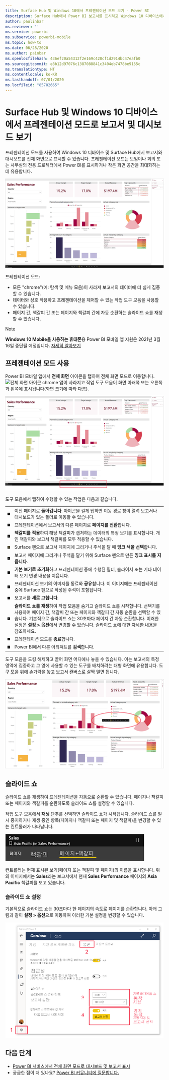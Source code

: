 ```yaml
---
title: Surface Hub 및 Windows 10에서 프레젠테이션 모드 보기 - Power BI
description: Surface Hub에서 Power BI 보고서를 표시하고 Windows 10 디바이스에서 전체 화면 모드로 Power BI 대시보드, 보고서 및 타일을 표시하는 방법을 알아보세요.
author: paulinbar
ms.reviewer: ''
ms.service: powerbi
ms.subservice: powerbi-mobile
ms.topic: how-to
ms.date: 06/28/2020
ms.author: painbar
ms.openlocfilehash: 436ef20a54312f2e169c428cf1d2914bc47eafb0
ms.sourcegitcommit: e8b12d97076c1387088841c3404eb7478be9155c
ms.translationtype: HT
ms.contentlocale: ko-KR
ms.lasthandoff: 07/01/2020
ms.locfileid: "85782665"
---
```

# <a name="view-reports-and-dashboards-in-presentation-mode-on-surface-hub-and-windows-10-devices"></a>Surface Hub 및 Windows 10 디바이스에서 프레젠테이션 모드로 보고서 및 대시보드 보기
프레젠테이션 모드를 사용하여 Windows 10 디바이스 및 Surface Hub에서 보고서와 대시보드를 전체 화면으로 표시할 수 있습니다. 프레젠테이션 모드는 모임이나 회의 또는 사무실의 전용 프로젝터에서 Power BI를 표시하거나 작은 화면 공간을 최대화하는 데 유용합니다.

![전체 화면 모드의 보고서](./media/mobile-windows-10-app-presentation-mode/power-bi-presentation-mode-2.png)

프레젠테이션 모드:
* 모든 "chrome"(예: 탐색 및 메뉴 모음)이 사라져 보고서의 데이터에 더 쉽게 집중할 수 있습니다.
* 데이터와 상호 작용하고 프레젠테이션을 제어할 수 있는 작업 도구 모음을 사용할 수 있습니다.
* 페이지 간, 책갈피 간 또는 페이지와 책갈피 간에 자동 순환하는 슬라이드 쇼를 재생할 수 있습니다.

>[!NOTE]
>**Windows 10 Mobile을 사용하는 휴대폰**용 Power BI 모바일 앱 지원은 2021년 3월 16일 중단될 예정입니다. [자세히 알아보기](https://go.microsoft.com/fwlink/?linkid=2121400)

## <a name="use-presentation-mode"></a>프레젠테이션 모드 사용
Power BI 모바일 앱에서 **전체 화면** 아이콘을 탭하여 전체 화면 모드로 이동합니다.
![전체 화면 아이콘](././media/mobile-windows-10-app-presentation-mode/power-bi-full-screen-icon.png) chrome 앱이 사라지고 작업 도구 모음이 화면 아래쪽 또는 오른쪽과 왼쪽에 표시됩니다(화면 크기에 따라 다름).

[![측면 도구 모음이 있는 전체 화면 모드의 보고서](./media/mobile-windows-10-app-presentation-mode/power-bi-presentation-mode-toolbar.png)](./media/mobile-windows-10-app-presentation-mode/power-bi-presentation-mode-toolbar-expanded.png#lightbox)

도구 모음에서 탭하여 수행할 수 있는 작업은 다음과 같습니다.

|||
|-|-|
|![뒤로 아이콘을 탭하여](./media/mobile-windows-10-app-presentation-mode/power-bi-windows-10-presentation-back-icon.png)|이전 페이지로 **돌아갑니다**. 아이콘을 길게 탭하면 이동 경로 창이 열려 보고서나 대시보드가 있는 폴더로 이동할 수 있습니다.|
|![페이지 매김 아이콘](./media/mobile-windows-10-app-presentation-mode/power-bi-windows-10-presentation-pages-icon.png)|프레젠테이션에서 보고서의 다른 페이지로 **페이지를 전환**합니다.|
|![책갈피 아이콘](./media/mobile-windows-10-app-presentation-mode/power-bi-windows-10-presentation-bookmarks-icon.png)|**책갈피를 적용**하여 해당 책갈피가 캡처하는 데이터의 특정 보기를 표시합니다. 개인 책갈피와 보고서 책갈피를 모두 적용할 수 있습니다.|
|![잉크 아이콘](./media/mobile-windows-10-app-presentation-mode/power-bi-windows-10-presentation-ink-icon.png)|Surface 펜으로 보고서 페이지에 그리거나 주석을 달 때 **잉크 색을 선택**합니다.|
|![지우개 아이콘](./media/mobile-windows-10-app-presentation-mode/power-bi-windows-10-presentation-eraser-icon.png)|보고서 페이지에 그리거나 주석을 달기 위해 Surface 펜으로 만든 **잉크 표시를 지웁니다**.          |
|![초기화 아이콘](./media/mobile-windows-10-app-presentation-mode/power-bi-windows-10-presentation-reset-icon.png)|**기본 보기로 초기화**하고 프레젠테이션 중에 수행된 필터, 슬라이서 또는 기타 데이터 보기 변경 내용을 지웁니다.|
|![공유 아이콘](./media/mobile-windows-10-app-presentation-mode/power-bi-windows-10-share-icon.png)|프레젠테이션 보기의 이미지를 동료와 **공유**합니다. 이 이미지에는 프레젠테이션 중에 Surface 펜으로 작성된 주석이 포함됩니다.|
|![새로 고침 아이콘](./media/mobile-windows-10-app-presentation-mode/power-bi-windows-10-presentation-refresh-icon.png)|보고서를 **새로 고칩니다**.|
|![재생 아이콘](./media/mobile-windows-10-app-presentation-mode/power-bi-windows-10-presentation-play-icon.png)|**슬라이드 쇼를 재생**하여 작업 모음을 숨기고 슬라이드 쇼를 시작합니다. 선택기를 사용하여 페이지 간, 책갈피 간 또는 페이지와 책갈피 간 자동 순환을 선택할 수 있습니다. 기본적으로 슬라이드 쇼는 30초마다 페이지 간 자동 순환합니다. 이러한 설정은 [**설정 > 옵션**](#slideshow-settings)에서 변경할 수 있습니다. 슬라이드 쇼에 대한 [자세한 내용](#slideshows)을 참조하세요.|
|![전체 화면 모드 끝내기](./media/mobile-windows-10-app-presentation-mode/power-bi-windows-10-exit-full-screen-icon.png)|프레젠테이션 모드를 **종료**합니다.|
|![검색 아이콘](./media/mobile-windows-10-app-presentation-mode/power-bi-windows-10-presentation-search-icon.png)|Power BI에서 다른 아티팩트를 **검색**합니다.|

도구 모음을 도킹 해제하고 끌어 화면 어디에나 놓을 수 있습니다. 이는 보고서의 특정 영역에 집중하고 그 옆에 사용할 수 있는 도구를 배치하려는 대형 화면에 유용합니다. 도구 모음 위에 손가락을 놓고 보고서 캔버스로 살짝 밀면 됩니다.

[![프레젠테이션 모드의 보고서 및 도킹 해제된 도구 모음](./media/mobile-windows-10-app-presentation-mode/power-bi-windows-10-presentation-drag-toolbar-2.png)](./media/mobile-windows-10-app-presentation-mode/power-bi-windows-10-presentation-drag-toolbar-2-expanded.png#lightbox)

## <a name="slideshows"></a>슬라이드 쇼

슬라이드 쇼를 재생하여 프레젠테이션을 자동으로 순환할 수 있습니다. 페이지나 책갈피 또는 페이지와 책갈피를 순환하도록 슬라이드 쇼를 설정할 수 있습니다.

작업 도구 모음에서 **재생** 단추를 선택하면 슬라이드 쇼가 시작됩니다. 슬라이드 쇼를 일시 중지하거나 재생 중인 항목(페이지나 책갈피 또는 페이지 및 책갈피)을 변경할 수 있는 컨트롤러가 나타납니다.

![슬라이드 쇼 선택기의 스크린샷](././media/mobile-windows-10-app-presentation-mode//power-bi-windows-10-slideshow-selector.png)

 컨트롤러는 현재 표시된 보기(페이지 또는 책갈피 및 페이지)의 이름을 표시합니다. 위의 이미지에서는 **Sales**라는 보고서에서 현재 **Sales Performance** 페이지의 **Asia Pacific** 책갈피를 보고 있습니다.

### <a name="slideshow-settings"></a>슬라이드 쇼 설정

기본적으로 슬라이드 쇼는 30초마다 한 페이지의 속도로 페이지를 순환합니다. 아래 그림과 같이 **설정 > 옵션**으로 이동하여 이러한 기본 설정을 변경할 수 있습니다.

![슬라이드 쇼 설정 스크린샷](././media/mobile-windows-10-app-presentation-mode//power-bi-windows-10-slideshow-settings.png)

## <a name="next-steps"></a>다음 단계
* [Power BI 서비스에서 전체 화면 모드로 대시보드 및 보고서 표시](../end-user-focus.md)
* 궁금한 점이 더 있나요? [Power BI 커뮤니티에 질문합니다.](https://community.powerbi.com/)

